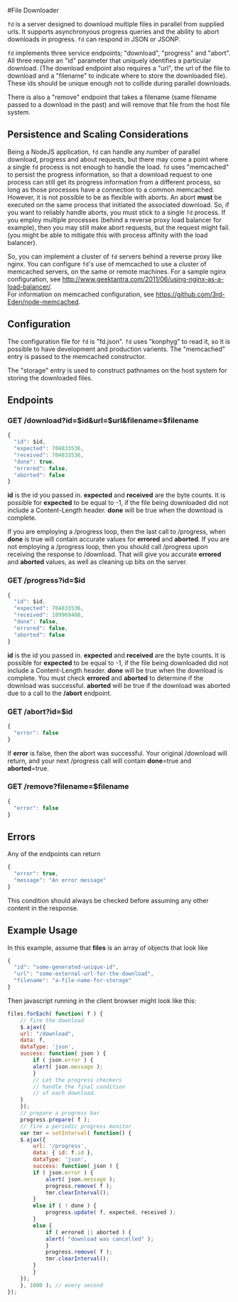 #File Downloader

`fd` is a server designed to download multiple files in parallel from 
supplied urls.  It supports asynchronyous progress queries and the
ability to abort downloads in progress.  `fd` can respond in JSON or JSONP.

`fd` implements three service endpoints; "download", "progress" and "abort".
All three require an "id" parameter that uniquely identifies a particular
download.  (The download endpoint also requires a "url", the url of the
file to download and a "filename" to indicate where to store the downloaded
file).  These ids should be unique enough not to collide during parallel
downloads.

There is also a "remove" endpoint that takes a filename (same filename
passed to a download in the past) and will remove that file from the
host file system.

## Persistence and Scaling Considerations

Being a NodeJS application, `fd` can handle any number of parallel download,
progress and about requests, but there may come a point where a single `fd`
process is not enough to handle the load.  `fd` uses "memcached" to persist
the progress information, so that a download request to one process can still
get its progress information from a different process, so long as those
processes have a connection to a common memcached.  However, it is not 
possible to be as flexible with aborts.  An abort **must** be executed
on the same process that initiated the associated download.  So, if you want
to reliably handle aborts, you must stick to a single `fd` process.  If you
employ multiple processes (behind a reverse proxy load balancer for example),
then you may still make abort requests, but the request might fail.  (you 
might be able to mitigate this with process affinity with the load balancer).

So, you can implement a cluster of `fd` servers behind a reverse proxy like
nginx.  You can configure `fd`'s use of memcached to use a cluster of
memcached servers, on the same or remote machines.  For a sample nginx
configuration, see http://www.geektantra.com/2011/06/using-nginx-as-a-load-balancer/.  
For information on memcached configuration, see https://github.com/3rd-Eden/node-memcached.

## Configuration

The configuration file for `fd` is "fd.json".  `fd` uses "konphyg" to read it, so
it is possible to have development and production varients.  The "memcached"
entry is passed to the memcached constructor.

The "storage" entry is used to construct pathnames on the host system for
storing the downloaded files.

## Endpoints

### GET /download?id=$id&url=$url&filename=$filename

``` js
{
  "id": $id,
  "expected": 704833536,
  "received": 704833536,
  "done": true,
  "errored": false,
  "aborted": false
}
```

**id** is the id you passed in.  **expected** and **received** are the byte counts.
It is possible for **expected** to be equal to -1, if the file being downloaded
did not include a Content-Length header.  **done** will be true when the download
is complete.  

If you are employing a /progress loop, then the last call to /progress, when
**done** is true will contain accurate values for **errored** and **aborted**.
If you are not employing a /progress loop, then you should call /progress
upon receiving the response to /download.  That will give you accurate
**errored** and **aborted** values, as well as cleaning up bits on the
server.

### GET /progress?id=$id

``` js
{
  "id": $id,
  "expected": 704833536,
  "received": 109969408,
  "done": false,
  "errored": false,
  "aborted": false
}
```

**id** is the id you passed in.  **expected** and **received** are the byte counts.
It is possible for **expected** to be equal to -1, if the file being downloaded
did not include a Content-Length header.  **done** will be true when the download
is complete.  You must check **errored** and **aborted** to determine if the
download was successful.  **aborted** will be true if the download was aborted
due to a call to the **/abort** endpoint.

### GET /abort?id=$id

``` js
{
  "error": false
}
```

If **error** is false, then the abort was successful.  Your original /download
will return, and your next /progress call will contain **done**=true and 
**aborted**=true.

### GET /remove?filename=$filename

``` js
{
  "error": false
}
```

## Errors

Any of the endpoints can return

``` js
{
  "error": true,
  "message": "An error message"
}
```

This condition should always be checked before assuming any other content
in the response.

## Example Usage
  
In this example, assume that **files** is an array of objects that look like

``` js
{
  "id": "some-generated-unique-id",
  "url": "some-external-url-for-the-download",
  "filename": "a-file-name-for-storage"
}
```

Then javascript running in the client browser might look like this:

``` js
files.forEach( function( f ) {
    // fire the download
    $.ajax({
	url: "/download",
	data: f,
	dataType: 'json',
	success: function( json ) {
	    if ( json.error ) {
		alert( json.message );
	    }
	    // Let the progress checkers
	    // handle the final condition
	    // of each download.
	}
    });
    // prepare a progress bar
    progress.prepare( f );
    // fire a periodic progress monitor
    var tmr = setInterval( function() {
	$.ajax({
	    url: '/progress',
	    data: { id: f.id },
	    dataType: 'json',
	    success: function( json ) {
		if ( json.error ) {
		    alert( json.message );
		    progress.remove( f );
		    tmr.clearInterval();
		}
		else if ( ! done ) {
		    progress.update( f, expected, received );
		}
		else {
		    if ( errored || aborted ) {
			alert( "download was cancelled" );
		    }
		    progress.remove( f );
		    tmr.clearInterval();
		}
	    }
	});
    }, 1000 ); // every second
});
```
